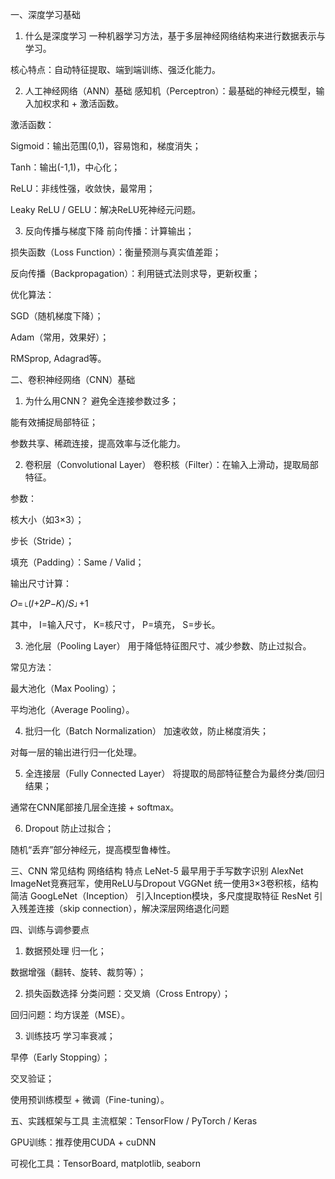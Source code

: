 一、深度学习基础
1. 什么是深度学习
一种机器学习方法，基于多层神经网络结构来进行数据表示与学习。

核心特点：自动特征提取、端到端训练、强泛化能力。

2. 人工神经网络（ANN）基础
感知机（Perceptron）：最基础的神经元模型，输入加权求和 + 激活函数。

激活函数：

Sigmoid：输出范围(0,1)，容易饱和，梯度消失；

Tanh：输出(-1,1)，中心化；

ReLU：非线性强，收敛快，最常用；

Leaky ReLU / GELU：解决ReLU死神经元问题。

3. 反向传播与梯度下降
前向传播：计算输出；

损失函数（Loss Function）：衡量预测与真实值差距；

反向传播（Backpropagation）：利用链式法则求导，更新权重；

优化算法：

SGD（随机梯度下降）；

Adam（常用，效果好）；

RMSprop, Adagrad等。

二、卷积神经网络（CNN）基础
1. 为什么用CNN？
避免全连接参数过多；

能有效捕捉局部特征；

参数共享、稀疏连接，提高效率与泛化能力。

2. 卷积层（Convolutional Layer）
卷积核（Filter）：在输入上滑动，提取局部特征。

参数：

核大小（如3×3）；

步长（Stride）；

填充（Padding）：Same / Valid；

输出尺寸计算：

𝑂=⌊(𝐼+2𝑃−𝐾)/𝑆⌋+1

其中，
I=输入尺寸，
K=核尺寸，
P=填充，
S=步长。

3. 池化层（Pooling Layer）
用于降低特征图尺寸、减少参数、防止过拟合。

常见方法：

最大池化（Max Pooling）；

平均池化（Average Pooling）。

4. 批归一化（Batch Normalization）
加速收敛，防止梯度消失；

对每一层的输出进行归一化处理。

5. 全连接层（Fully Connected Layer）
将提取的局部特征整合为最终分类/回归结果；

通常在CNN尾部接几层全连接 + softmax。

6. Dropout
防止过拟合；

随机“丢弃”部分神经元，提高模型鲁棒性。

三、CNN 常见结构
网络结构	特点
LeNet-5	最早用于手写数字识别
AlexNet	ImageNet竞赛冠军，使用ReLU与Dropout
VGGNet	统一使用3×3卷积核，结构简洁
GoogLeNet（Inception）	引入Inception模块，多尺度提取特征
ResNet	引入残差连接（skip connection），解决深层网络退化问题

四、训练与调参要点
1. 数据预处理
归一化；

数据增强（翻转、旋转、裁剪等）；

2. 损失函数选择
分类问题：交叉熵（Cross Entropy）；

回归问题：均方误差（MSE）。

3. 训练技巧
学习率衰减；

早停（Early Stopping）；

交叉验证；

使用预训练模型 + 微调（Fine-tuning）。

五、实践框架与工具
主流框架：TensorFlow / PyTorch / Keras

GPU训练：推荐使用CUDA + cuDNN

可视化工具：TensorBoard, matplotlib, seaborn
